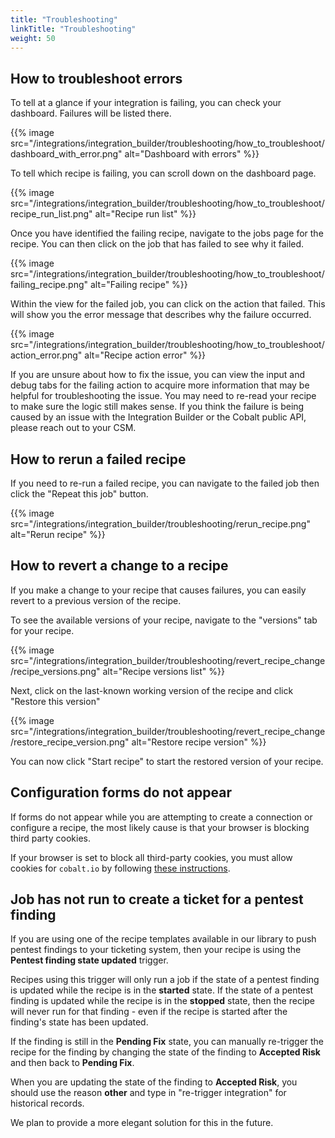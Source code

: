 ```yaml
---
title: "Troubleshooting"
linkTitle: "Troubleshooting"
weight: 50
---
```


## How to troubleshoot errors

To tell at a glance if your integration is failing, you can check your dashboard. Failures will be listed there.

{{% image src="/integrations/integration_builder/troubleshooting/how_to_troubleshoot/dashboard_with_error.png" alt="Dashboard with errors" %}}

To tell which recipe is failing, you can scroll down on the dashboard page.

{{% image src="/integrations/integration_builder/troubleshooting/how_to_troubleshoot/recipe_run_list.png" alt="Recipe run list" %}}

Once you have identified the failing recipe, navigate to the jobs page for the recipe. You can then click on the job that has failed to see why it failed.

{{% image src="/integrations/integration_builder/troubleshooting/how_to_troubleshoot/failing_recipe.png" alt="Failing recipe" %}}

Within the view for the failed job, you can click on the action that failed. This will show you the error message that describes why the failure occurred.

{{% image src="/integrations/integration_builder/troubleshooting/how_to_troubleshoot/action_error.png" alt="Recipe action error" %}}

If you are unsure about how to fix the issue, you can view the input and debug tabs for the failing action to acquire more information that may be helpful for troubleshooting the issue.
You may need to re-read your recipe to make sure the logic still makes sense.
If you think the failure is being caused by an issue with the Integration Builder or the Cobalt public API, please reach out to your CSM.

## How to rerun a failed recipe

If you need to re-run a failed recipe, you can navigate to the failed job then click the "Repeat this job" button.

{{% image src="/integrations/integration_builder/troubleshooting/rerun_recipe.png" alt="Rerun recipe" %}}

## How to revert a change to a recipe

If you make a change to your recipe that causes failures, you can easily revert to a previous version of the recipe.

To see the available versions of your recipe, navigate to the "versions" tab for your recipe.

{{% image src="/integrations/integration_builder/troubleshooting/revert_recipe_change/recipe_versions.png" alt="Recipe versions list" %}}

Next, click on the last-known working version of the recipe and click "Restore this version"

{{% image src="/integrations/integration_builder/troubleshooting/revert_recipe_change/restore_recipe_version.png" alt="Restore recipe version" %}}

You can now click "Start recipe" to start the restored version of your recipe.

## Configuration forms do not appear

If forms do not appear while you are attempting to create a connection or configure a recipe, the most likely cause is that your browser is blocking third party cookies.

If your browser is set to block all third-party cookies, you must allow cookies for `cobalt.io` by following [these instructions](https://support.google.com/chrome/answer/95647?sjid=8733712878597538106-NA#zippy=%2Callow-or-block-third-party-cookies%2Callow-third-party-cookies-for-a-specific-site).

## Job has not run to create a ticket for a pentest finding

If you are using one of the recipe templates available in our library to push pentest findings to your ticketing system,
then your recipe is using the __Pentest finding state updated__ trigger.

Recipes using this trigger will only run a job if the state of a pentest finding is updated while the recipe is in the __started__ state.
If the state of a pentest finding is updated while the recipe is in the __stopped__ state, then the recipe will never run for that finding - 
even if the recipe is started after the finding's state has been updated.

If the finding is still in the __Pending Fix__ state, you can manually re-trigger the recipe for the finding by
changing the state of the finding to __Accepted Risk__ and then back to __Pending Fix__.

When you are updating the state of the finding to __Accepted Risk__, you should use the reason 
__other__ and type in "re-trigger integration" for historical records.

We plan to provide a more elegant solution for this in the future.
